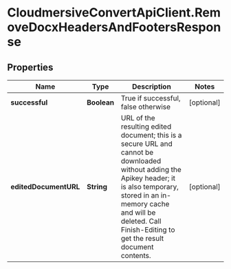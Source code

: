 # CloudmersiveConvertApiClient.RemoveDocxHeadersAndFootersResponse

## Properties
Name | Type | Description | Notes
------------ | ------------- | ------------- | -------------
**successful** | **Boolean** | True if successful, false otherwise | [optional] 
**editedDocumentURL** | **String** | URL of the resulting edited document; this is a secure URL and cannot be downloaded without adding the Apikey header; it is also temporary, stored in an in-memory cache and will be deleted.  Call Finish-Editing to get the result document contents. | [optional] 


